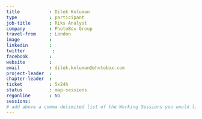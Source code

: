 ```yaml
---
title           : Dilek Koluman
type            : participant
job-title       : Riks Analyst
company         : PhotoBox Group
travel-from     : London
image           :
linkedin        :
twitter          :
facebook        :
website         :
email           : dilek.koluman@photobox.com
project-leader  :
chapter-leader  :
ticket          : 5x24h
status          : map-sessions
regonline       : No
sessions:
# add above a comma delimited list of the Working Sessions you would like to attend (use the session's title)
---
```


<!-- put more details about participant here -->
